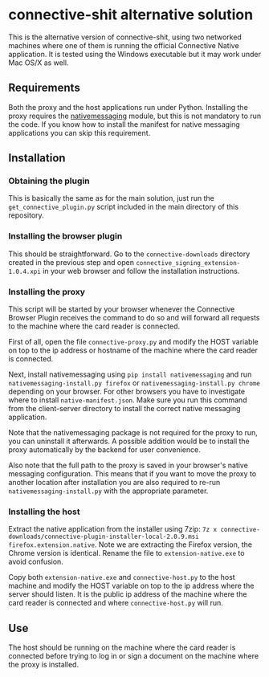 # connective-shit alternative solution

This is the alternative version of connective-shit, using two networked machines where one of them is running the official Connective Native application. It is tested using the Windows executable but it may work under Mac OS/X as well.

## Requirements

Both the proxy and the host applications run under Python. Installing the proxy requires the [nativemessaging](https://github.com/Rayquaza01/nativemessaging) module, but this is not mandatory to run the code. If you know how to install the manifest for native messaging applications you can skip this requirement.

## Installation

### Obtaining the plugin

This is basically the same as for the main solution, just run the `get_connective_plugin.py` script included in the main directory of this repository.

### Installing the browser plugin

This should be straightforward. Go to the `connective-downloads` directory created in the previous step and open `connective_signing_extension-1.0.4.xpi` in your web browser and follow the installation instructions.

### Installing the proxy

This script will be started by your browser whenever the Connective Browser Plugin receives the command to do so and will forward all requests to the machine where the card reader is connected.

First of all, open the file `connective-proxy.py` and modify the HOST variable on top to the ip address or hostname of the machine where the card reader is connected.

Next, install nativemessaging using `pip install nativemessaging` and run `nativemessaging-install.py firefox` or `nativemessaging-install.py chrome` depending on your browser. For other browsers you have to investigate where to install `native-manifest.json`. Make sure you run this command from the client-server directory to install the correct native messaging application.

Note that the nativemessaging package is not required for the proxy to run, you can uninstall it afterwards. A possible addition would be to install the proxy automatically by the backend for user convenience.

Also note that the full path to the proxy is saved in your browser's native messaging configuration. This means that if you want to move the proxy to another location after installation you are also required to re-run `nativemessaging-install.py` with the appropriate parameter.

### Installing the host

Extract the native application from the installer using 7zip: `7z x connective-downloads/connective-plugin-installer-local-2.0.9.msi firefox.extension.native`. Note we are extracting the Firefox version, the Chrome version is identical. Rename the file to `extension-native.exe` to avoid confusion.

Copy both `extension-native.exe` and `connective-host.py` to the host machine and modify the HOST variable on top to the ip address where the server should listen. It is the public ip address of the machine where the card reader is connected and where `connective-host.py` will run.

## Use

The host should be running on the machine where the card reader is connected before trying to log in or sign a document on the machine where the proxy is installed.

